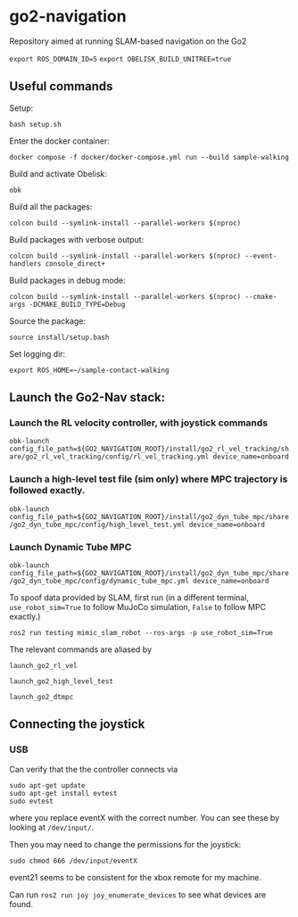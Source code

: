 # go2-navigation
Repository aimed at running SLAM-based navigation on the Go2

```export ROS_DOMAIN_ID=5```
```export OBELISK_BUILD_UNITREE=true```

## Useful commands
Setup:
```
bash setup.sh
```

Enter the docker container: 
```
docker compose -f docker/docker-compose.yml run --build sample-walking
```

Build and activate Obelisk:
```
obk
```

Build all the packages:
```
colcon build --symlink-install --parallel-workers $(nproc)
```

Build packages with verbose output:
```
colcon build --symlink-install --parallel-workers $(nproc) --event-handlers console_direct+
```

Build packages in debug mode:
```
colcon build --symlink-install --parallel-workers $(nproc) --cmake-args -DCMAKE_BUILD_TYPE=Debug
```

Source the package:
```
source install/setup.bash
```

Set logging dir:
```
export ROS_HOME=~/sample-contact-walking
```
## Launch the Go2-Nav stack:
### Launch the RL velocity controller, with joystick commands

```obk-launch config_file_path=${GO2_NAVIGATION_ROOT}/install/go2_rl_vel_tracking/share/go2_rl_vel_tracking/config/rl_vel_tracking.yml device_name=onboard```

### Launch a high-level test file (sim only) where MPC trajectory is followed exactly.

```obk-launch config_file_path=${GO2_NAVIGATION_ROOT}/install/go2_dyn_tube_mpc/share/go2_dyn_tube_mpc/config/high_level_test.yml device_name=onboard```

### Launch Dynamic Tube MPC

```obk-launch config_file_path=${GO2_NAVIGATION_ROOT}/install/go2_dyn_tube_mpc/share/go2_dyn_tube_mpc/config/dynamic_tube_mpc.yml device_name=onboard```

To spoof data provided by SLAM, first run (in a different terminal, `use_robot_sim=True` to follow MuJoCo simulation, `False` to follow MPC exactly.)

```ros2 run testing mimic_slam_robot --ros-args -p use_robot_sim=True```

The relevant commands are aliased by 

```launch_go2_rl_vel```

```launch_go2_high_level_test```

```launch_go2_dtmpc```


## Connecting the joystick
### USB
Can verify that the the controller connects via
```
sudo apt-get update
sudo apt-get install evtest
sudo evtest
```
where you replace eventX with the correct number. You can see these by looking at `/dev/input/`.

Then you may need to change the permissions for the joystick:
```
sudo chmod 666 /dev/input/eventX
```
event21 seems to be consistent for the xbox remote for my machine.

Can run `ros2 run joy joy_enumerate_devices` to see what devices are found.
